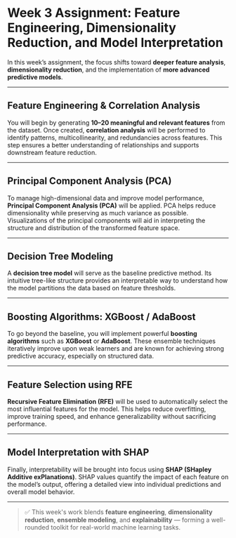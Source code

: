 # Week 3 Assignment: Feature Engineering, Dimensionality Reduction, and Model Interpretation

In this week’s assignment, the focus shifts toward **deeper feature analysis**, **dimensionality reduction**, and the implementation of **more advanced predictive models**.

---

## Feature Engineering & Correlation Analysis

You will begin by generating **10–20 meaningful and relevant features** from the dataset. Once created, **correlation analysis** will be performed to identify patterns, multicollinearity, and redundancies across features. This step ensures a better understanding of relationships and supports downstream feature reduction.

---

## Principal Component Analysis (PCA)

To manage high-dimensional data and improve model performance, **Principal Component Analysis (PCA)** will be applied. PCA helps reduce dimensionality while preserving as much variance as possible.  
Visualizations of the principal components will aid in interpreting the structure and distribution of the transformed feature space.

---

## Decision Tree Modeling

A **decision tree model** will serve as the baseline predictive method. Its intuitive tree-like structure provides an interpretable way to understand how the model partitions the data based on feature thresholds.

---

## Boosting Algorithms: XGBoost / AdaBoost

To go beyond the baseline, you will implement powerful **boosting algorithms** such as **XGBoost** or **AdaBoost**. These ensemble techniques iteratively improve upon weak learners and are known for achieving strong predictive accuracy, especially on structured data.

---

## Feature Selection using RFE

**Recursive Feature Elimination (RFE)** will be used to automatically select the most influential features for the model. This helps reduce overfitting, improve training speed, and enhance generalizability without sacrificing performance.

---

## Model Interpretation with SHAP

Finally, interpretability will be brought into focus using **SHAP (SHapley Additive exPlanations)**. SHAP values quantify the impact of each feature on the model’s output, offering a detailed view into individual predictions and overall model behavior.

---

> ✅ This week's work blends **feature engineering**, **dimensionality reduction**, **ensemble modeling**, and **explainability** — forming a well-rounded toolkit for real-world machine learning tasks.


